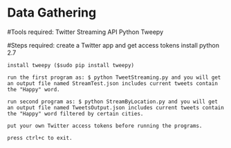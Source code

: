 # Data Gathering

#Tools required:
	Twitter Streaming API
    Python
    Tweepy

#Steps required:
    create a Twitter app and get access tokens
    install python 2.7
    
    install tweepy ($sudo pip install tweepy)
    
    run the first program as: $ python TweetStreaming.py and you will get an output file named StreamTest.json includes current tweets contain the "Happy" word.
    
    run second program as: $ python StreamByLocation.py and you will get an output file named TweetsOutput.json includes current tweets contain the "Happy" word filtered by certain cities.
    
    put your own Twitter access tokens before running the programs.
    
    press ctrl+c to exit.


	